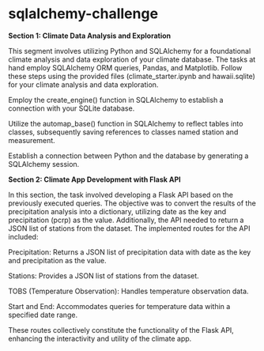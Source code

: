 # sqlalchemy-challenge

**Section 1: Climate Data Analysis and Exploration**

This segment involves utilizing Python and SQLAlchemy for a foundational climate analysis and data exploration of your climate database. The tasks at hand employ SQLAlchemy ORM queries, Pandas, and Matplotlib. Follow these steps using the provided files (climate_starter.ipynb and hawaii.sqlite) for your climate analysis and data exploration.

Employ the create_engine() function in SQLAlchemy to establish a connection with your SQLite database.


Utilize the automap_base() function in SQLAlchemy to reflect tables into classes, subsequently saving references to classes named station and measurement.


Establish a connection between Python and the database by generating a SQLAlchemy session.

**Section 2: Climate App Development with Flask API**


In this section, the task involved developing a Flask API based on the previously executed queries. The objective was to convert the results of the precipitation analysis into a dictionary, utilizing date as the key and precipitation (pcrp) as the value. Additionally, the API needed to return a JSON list of stations from the dataset. The implemented routes for the API included:

Precipitation: Returns a JSON list of precipitation data with date as the key and precipitation as the value.


Stations: Provides a JSON list of stations from the dataset.


TOBS (Temperature Observation): Handles temperature observation data.


Start and End: Accommodates queries for temperature data within a specified date range.


These routes collectively constitute the functionality of the Flask API, enhancing the interactivity and utility of the climate app.
